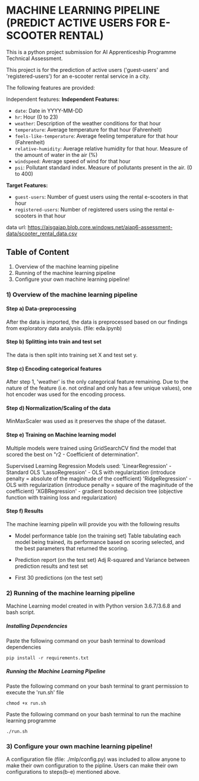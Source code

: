 # MACHINE LEARNING PIPELINE (PREDICT ACTIVE USERS FOR E-SCOOTER RENTAL)

This is a python project submission for AI Apprenticeship Programme Technical Assessment.

This project is for the prediction of active users ('guest-users' and 'registered-users') for an e-scooter rental service in a city.

The following features are provided:

Independent features:
**Independent Features:** 
* `date`​: Date in YYYY-MM-DD
* `hr`​: Hour (0 to 23) 
* `weather`​: Description of the weather conditions for that hour 
* `temperature`​: Average temperature for that hour (Fahrenheit)
* `feels-like-temperature`​: Average feeling temperature for that hour (Fahrenheit)
* `relative-humidity`:​ Average relative humidity for that hour. Measure of the amount of water in the air (%)
* `windspeed`​: Average speed of wind for that hour
* `psi`:​ Pollutant standard index. Measure of pollutants present in the air. (0 to 400)
 
**Target Features:**
* `guest-users`​: Number of guest users using the rental e-scooters in that hour
* `registered-users`​: Number of registered users using the rental e-scooters in that hour

data url: https://aisgaiap.blob.core.windows.net/aiap6-assessment-data/scooter_rental_data.csv

## Table of Content
1) Overview of the machine learning pipeline
2) Running of the machine learning pipeline
3) Configure your own machine learning pipeline!

### 1) Overview of the machine learning pipeline

#### Step a) Data-preprocessing
After the data is imported, the data is preprocessed based on our findings from exploratory data analysis. (file: eda.ipynb)

#### Step b) Splitting into train and test set
The data is then split into training set X and test set y. 

#### Step c) Encoding categorical features
After step 1, 'weather' is the only categorical feature remaining. Due to the nature of the feature (i.e. not ordinal and only has a few unique values), one hot encoder was used for the encoding process.

#### Step d) Normalization/Scaling of the data
MinMaxScaler was used as it preserves the shape of the dataset.

#### Step e) Training on Machine learning model
Multiple models were trained using GridSearchCV find the model that scored the best on "r2 - Coefficient of determination".

Supervised Learning Regression Models used:
'LinearRegression' - Standard OLS 
'LassoRegression' - OLS with regularization (introduce penalty = absolute of the maginitude of the coefficient)
'RidgeRegression' - OLS with regularization (introduce penalty = square of the maginitude of the coefficient)
'XGBRegression' - gradient boosted decision tree (objective function with training loss and regularization)

#### Step f) Results
The machine learning pipelin will provide you with the following results
- Model performance table (on the training set)
Table tabulating each model being trained, its performance based on scoring selected, and the best parameters that returned the scoring.

- Prediction report (on the test set)
Adj R-squared and Variance between prediction results and test set

- First 30 predictions (on the test set)

### 2) Running of the machine learning pipeline

Machine Learning model created in with Python version 3.6.7/3.6.8 and bash script.

##### Installing Dependencies
Paste the following command on your bash terminal to download dependencies
```
pip install -r requirements.txt
```
##### Running the Machine Learning Pipeline
Paste the following command on your bash terminal to grant permission to execute the 'run.sh' file
```
chmod +x run.sh
```
Paste the following command on your bash terminal to run the machine learning programme
```
./run.sh
```

### 3) Configure your own machine learning pipeline!
A configuration file (file: ./mlp/config.py) was included to allow anyone to make their own configuration to the pipline. Users can make their own configurations to steps(b-e) mentioned above.